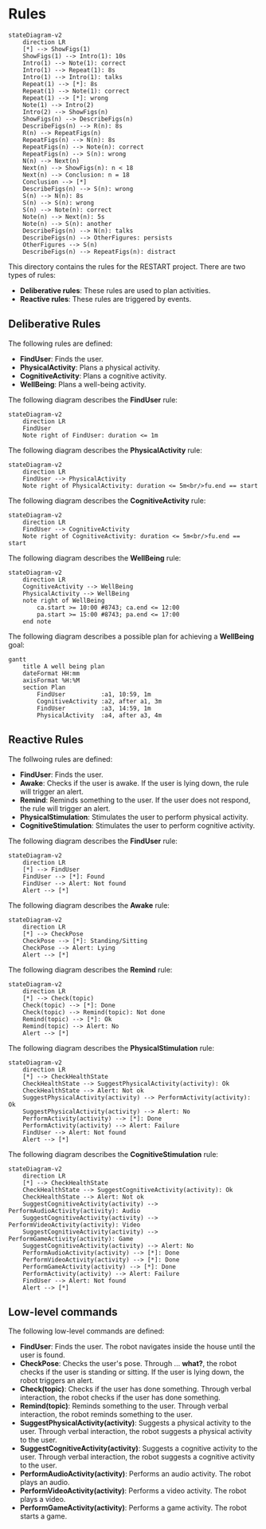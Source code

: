 # Rules

```mermaid
stateDiagram-v2
    direction LR
    [*] --> ShowFigs(1)
    ShowFigs(1) --> Intro(1): 10s
    Intro(1) --> Note(1): correct
    Intro(1) --> Repeat(1): 8s
    Intro(1) --> Intro(1): talks
    Repeat(1) --> [*]: 8s
    Repeat(1) --> Note(1): correct
    Repeat(1) --> [*]: wrong
    Note(1) --> Intro(2)
    Intro(2) --> ShowFigs(n)
    ShowFigs(n) --> DescribeFigs(n)
    DescribeFigs(n) --> R(n): 8s
    R(n) --> RepeatFigs(n)
    RepeatFigs(n) --> N(n): 8s
    RepeatFigs(n) --> Note(n): correct
    RepeatFigs(n) --> S(n): wrong
    N(n) --> Next(n)
    Next(n) --> ShowFigs(n): n < 18
    Next(n) --> Conclusion: n = 18
    Conclusion --> [*]
    DescribeFigs(n) --> S(n): wrong
    S(n) --> N(n): 8s
    S(n) --> S(n): wrong
    S(n) --> Note(n): correct
    Note(n) --> Next(n): 5s
    Note(n) --> S(n): another
    DescribeFigs(n) --> N(n): talks
    DescribeFigs(n) --> OtherFigures: persists
    OtherFigures --> S(n)
    DescribeFigs(n) --> RepeatFigs(n): distract
```

This directory contains the rules for the RESTART project. There are two types of rules:

* **Deliberative rules**: These rules are used to plan activities.
* **Reactive rules**: These rules are triggered by events.

## Deliberative Rules

The following rules are defined:

* **FindUser**: Finds the user.
* **PhysicalActivity**: Plans a physical activity.
* **CognitiveActivity**: Plans a cognitive activity.
* **WellBeing**: Plans a well-being activity.

The following diagram describes the **FindUser** rule:

```mermaid
stateDiagram-v2
    direction LR
    FindUser
    Note right of FindUser: duration <= 1m
```

The following diagram describes the **PhysicalActivity** rule:

```mermaid
stateDiagram-v2
    direction LR
    FindUser --> PhysicalActivity
    Note right of PhysicalActivity: duration <= 5m<br/>fu.end == start
```

The following diagram describes the **CognitiveActivity** rule:

```mermaid
stateDiagram-v2
    direction LR
    FindUser --> CognitiveActivity
    Note right of CognitiveActivity: duration <= 5m<br/>fu.end == start
```

The following diagram describes the **WellBeing** rule:

```mermaid
stateDiagram-v2
    direction LR
    CognitiveActivity --> WellBeing
    PhysicalActivity --> WellBeing
    note right of WellBeing
        ca.start >= 10:00 #8743; ca.end <= 12:00
        pa.start >= 15:00 #8743; pa.end <= 17:00
    end note
```

The following diagram describes a possible plan for achieving a **WellBeing** goal:

```mermaid
gantt
    title A well being plan
    dateFormat HH:mm
    axisFormat %H:%M
    section Plan
        FindUser          :a1, 10:59, 1m
        CognitiveActivity :a2, after a1, 3m
        FindUser          :a3, 14:59, 1m
        PhysicalActivity  :a4, after a3, 4m
```

## Reactive Rules

The follwoing rules are defined:

* **FindUser**: Finds the user.
* **Awake**: Checks if the user is awake. If the user is lying down, the rule will trigger an alert.
* **Remind**: Reminds something to the user. If the user does not respond, the rule will trigger an alert.
* **PhysicalStimulation**: Stimulates the user to perform physical activity.
* **CognitiveStimulation**: Stimulates the user to perform cognitive activity.

The following diagram describes the **FindUser** rule:

```mermaid
stateDiagram-v2
    direction LR
    [*] --> FindUser
    FindUser --> [*]: Found
    FindUser --> Alert: Not found
    Alert --> [*]
```

The following diagram describes the **Awake** rule:

```mermaid
stateDiagram-v2
    direction LR
    [*] --> CheckPose
    CheckPose --> [*]: Standing/Sitting
    CheckPose --> Alert: Lying
    Alert --> [*]
```

The following diagram describes the **Remind** rule:

```mermaid
stateDiagram-v2
    direction LR
    [*] --> Check(topic)
    Check(topic) --> [*]: Done
    Check(topic) --> Remind(topic): Not done
    Remind(topic) --> [*]: Ok
    Remind(topic) --> Alert: No
    Alert --> [*]
```

The following diagram describes the **PhysicalStimulation** rule:

```mermaid
stateDiagram-v2
    direction LR
    [*] --> CheckHealthState
    CheckHealthState --> SuggestPhysicalActivity(activity): Ok
    CheckHealthState --> Alert: Not ok
    SuggestPhysicalActivity(activity) --> PerformActivity(activity): Ok
    SuggestPhysicalActivity(activity) --> Alert: No
    PerformActivity(activity) --> [*]: Done
    PerformActivity(activity) --> Alert: Failure
    FindUser --> Alert: Not found
    Alert --> [*]
```

The following diagram describes the **CognitiveStimulation** rule:

```mermaid
stateDiagram-v2
    direction LR
    [*] --> CheckHealthState
    CheckHealthState --> SuggestCognitiveActivity(activity): Ok
    CheckHealthState --> Alert: Not ok
    SuggestCognitiveActivity(activity) --> PerformAudioActivity(activity): Audio
    SuggestCognitiveActivity(activity) --> PerformVideoActivity(activity): Video
    SuggestCognitiveActivity(activity) --> PerformGameActivity(activity): Game
    SuggestCognitiveActivity(activity) --> Alert: No
    PerformAudioActivity(activity) --> [*]: Done
    PerformVideoActivity(activity) --> [*]: Done
    PerformGameActivity(activity) --> [*]: Done
    PerformActivity(activity) --> Alert: Failure
    FindUser --> Alert: Not found
    Alert --> [*]
```

## Low-level commands

The following low-level commands are defined:

* **FindUser**: Finds the user. The robot navigates inside the house until the user is found.
* **CheckPose**: Checks the user's pose. Through ... **what?**, the robot checks if the user is standing or sitting. If the user is lying down, the robot triggers an alert.
* **Check(topic)**: Checks if the user has done something. Through verbal interaction, the robot checks if the user has done something.
* **Remind(topic)**: Reminds something to the user. Through verbal interaction, the robot reminds something to the user.
* **SuggestPhysicalActivity(activity)**: Suggests a physical activity to the user. Through verbal interaction, the robot suggests a physical activity to the user.
* **SuggestCognitiveActivity(activity)**: Suggests a cognitive activity to the user. Through verbal interaction, the robot suggests a cognitive activity to the user.
* **PerformAudioActivity(activity)**: Performs an audio activity. The robot plays an audio.
* **PerformVideoActivity(activity)**: Performs a video activity. The robot plays a video.
* **PerformGameActivity(activity)**: Performs a game activity. The robot starts a game.
